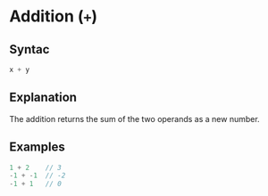 # Addition (`+`)

## Syntac
```swift
x + y
```

## Explanation
The addition returns the sum of the two operands as a new number.

## Examples

```swift
1 + 2    // 3
-1 + -1  // -2
-1 + 1   // 0
```
